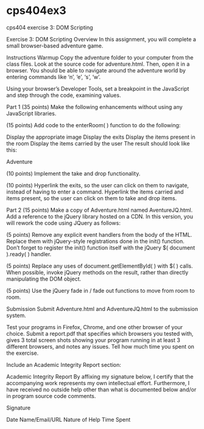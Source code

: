 # cps404ex3
cps404 exercise 3: DOM Scripting

Exercise 3: DOM Scripting
Overview
In this assignment, you will complete a small browser-based adventure game.

Instructions
Warmup
Copy the adventure folder to your computer from the class files. Look at the source code for adventure.html. Then, open it in a browser. You should be able to navigate around the adventure world by entering commands like ‘n’, ‘e’, ‘s’, ‘w’.

Using your browser’s Developer Tools, set a breakpoint in the JavaScript and step through the code, examining values.

Part 1 (35 points)
Make the following enhancements without using any JavaScript libraries.

(15 points) Add code to the enterRoom( ) function to do the following:

Display the appropriate image
Display the exits
Display the items present in the room
Display the items carried by the user
The result should look like this:

Adventure

(10 points) Implement the take and drop functionality.

(10 points) Hyperlink the exits, so the user can click on them to navigate, instead of having to enter a command. Hyperlink the items carried and items present, so the user can click on them to take and drop items.

Part 2 (15 points)
Make a copy of Adventure.html named AventureJQ.html. Add a reference to the jQuery library hosted on a CDN. In this version, you will rework the code using JQuery as follows:

(5 points) Remove any explicit event handlers from the body of the HTML. Replace them with jQuery-style registrations done in the init() function. Don’t forget to register the init() function itself with the jQuery $( document ).ready( ) handler.

(5 points) Replace any uses of document.getElementById( ) with $( ) calls. When possible, invoke jQuery methods on the result, rather than directly manipulating the DOM object.

(5 points) Use the jQuery fade in / fade out functions to move from room to room.

Submission
Submit Adventure.html and AdventureJQ.html to the submission system.

Test your programs in Firefox, Chrome, and one other browser of your choice. Submit a report.pdf that specifies which browsers you tested with, gives 3 total screen shots showing your program running in at least 3 different browsers, and notes any issues. Tell how much time you spent on the exercise.

Include an Academic Integrity Report section:

Academic Integrity Report
By affixing my signature below, I certify that the accompanying work represents my own intellectual effort. Furthermore, I have received no outside help other than what is documented below and/or in program source code comments.

Signature

Date	Name/Email/URL	Nature of Help	Time Spent
 	 	 	 
